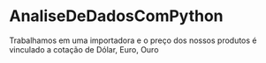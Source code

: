 # AnaliseDeDadosComPython
Trabalhamos em uma importadora e o preço dos nossos produtos é vinculado a cotação de Dólar, Euro, Ouro
